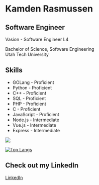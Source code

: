 # Kamden Rasmussen  

## Software Engineer
Vasion - Software Engineer L4

Bachelor of Science, Software Engineering  
Utah Tech University

## Skills
* GOLang - Proficient
* Python - Proficient
* C++ - Proficient
* SQL - Proficient
* PHP - Proficient
* C - Proficient
* JavaScript - Proficient
* Node.js - Intermediate
* Vue.js - Intermediate
* Express - Intermediate


<!-- [![Kamden's GitHub stats](https://github-readme-stats.vercel.app/api?username=kamden-rasmussen&theme=radical)](https://github.com/kamden-rasmussen/github-readme-stats) -->
![](https://github-readme-streak-stats.herokuapp.com/?user=kamden-rasmussen&theme=dark&hide_border=false)<br/>

[![Top Langs](https://github-readme-stats.vercel.app/api/top-langs/?username=kamden-rasmussen&layout=compact&theme=radical)](https://github.com/kamden-rasmussen/github-readme-stats)

## Check out my LinkedIn <!--and Resume-->
[LinkedIn](https://www.linkedin.com/in/kamden-rasmussen/)


<!---
[Resume](.references/resume.jpg)
kamden-rasmussen/kamden-rasmussen is a ✨ special ✨ repository because its `README.md` (this file) appears on your GitHub profile.
You can click the Preview link to take a look at your changes.
--->
